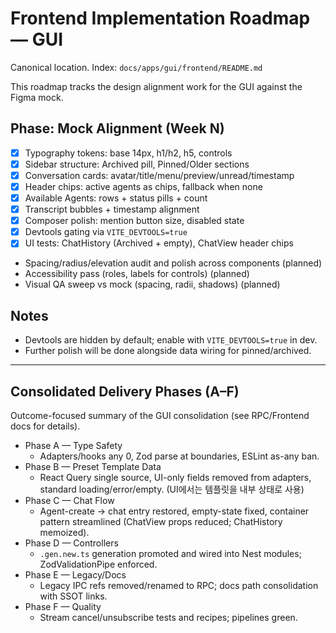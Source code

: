 # Frontend Implementation Roadmap — GUI

Canonical location. Index: `docs/apps/gui/frontend/README.md`

This roadmap tracks the design alignment work for the GUI against the Figma mock.

## Phase: Mock Alignment (Week N)

- [x] Typography tokens: base 14px, h1/h2, h5, controls
- [x] Sidebar structure: Archived pill, Pinned/Older sections
- [x] Conversation cards: avatar/title/menu/preview/unread/timestamp
- [x] Header chips: active agents as chips, fallback when none
- [x] Available Agents: rows + status pills + count
- [x] Transcript bubbles + timestamp alignment
- [x] Composer polish: mention button size, disabled state
- [x] Devtools gating via `VITE_DEVTOOLS=true`
- [x] UI tests: ChatHistory (Archived + empty), ChatView header chips
- Spacing/radius/elevation audit and polish across components (planned)
- Accessibility pass (roles, labels for controls) (planned)
- Visual QA sweep vs mock (spacing, radii, shadows) (planned)

## Notes

- Devtools are hidden by default; enable with `VITE_DEVTOOLS=true` in dev.
- Further polish will be done alongside data wiring for pinned/archived.

---

## Consolidated Delivery Phases (A–F)

Outcome-focused summary of the GUI consolidation (see RPC/Frontend docs for details).

- Phase A — Type Safety
  - Adapters/hooks any 0, Zod parse at boundaries, ESLint as-any ban.
- Phase B — Preset Template Data
  - React Query single source, UI-only fields removed from adapters, standard loading/error/empty. (UI에서는 템플릿을 내부 상태로 사용)
- Phase C — Chat Flow
  - Agent-create → chat entry restored, empty-state fixed, container pattern streamlined (ChatView props reduced; ChatHistory memoized).
- Phase D — Controllers
  - `.gen.new.ts` generation promoted and wired into Nest modules; ZodValidationPipe enforced.
- Phase E — Legacy/Docs
  - Legacy IPC refs removed/renamed to RPC; docs path consolidation with SSOT links.
- Phase F — Quality
  - Stream cancel/unsubscribe tests and recipes; pipelines green.
